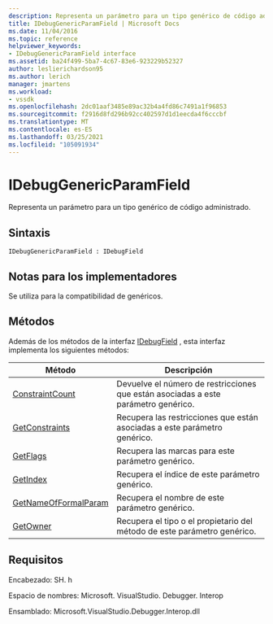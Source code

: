 ```yaml
---
description: Representa un parámetro para un tipo genérico de código administrado.
title: IDebugGenericParamField | Microsoft Docs
ms.date: 11/04/2016
ms.topic: reference
helpviewer_keywords:
- IDebugGenericParamField interface
ms.assetid: ba24f499-5ba7-4c67-83e6-923229b52327
author: leslierichardson95
ms.author: lerich
manager: jmartens
ms.workload:
- vssdk
ms.openlocfilehash: 2dc01aaf3485e89ac32b4a4fd86c7491a1f96853
ms.sourcegitcommit: f2916d8fd296b92cc402597d1d1eecda4f6cccbf
ms.translationtype: MT
ms.contentlocale: es-ES
ms.lasthandoff: 03/25/2021
ms.locfileid: "105091934"
---
```

# <a name="idebuggenericparamfield"></a>IDebugGenericParamField
Representa un parámetro para un tipo genérico de código administrado.

## <a name="syntax"></a>Sintaxis

```
IDebugGenericParamField : IDebugField
```

## <a name="notes-for-implementers"></a>Notas para los implementadores
 Se utiliza para la compatibilidad de genéricos.

## <a name="methods"></a>Métodos
 Además de los métodos de la interfaz [IDebugField](../../../extensibility/debugger/reference/idebugfield.md) , esta interfaz implementa los siguientes métodos:

|Método|Descripción|
|------------|-----------------|
|[ConstraintCount](../../../extensibility/debugger/reference/idebuggenericparamfield-constraintcount.md)|Devuelve el número de restricciones que están asociadas a este parámetro genérico.|
|[GetConstraints](../../../extensibility/debugger/reference/idebuggenericparamfield-getconstraints.md)|Recupera las restricciones que están asociadas a este parámetro genérico.|
|[GetFlags](../../../extensibility/debugger/reference/idebuggenericparamfield-getflags.md)|Recupera las marcas para este parámetro genérico.|
|[GetIndex](../../../extensibility/debugger/reference/idebuggenericparamfield-getindex.md)|Recupera el índice de este parámetro genérico.|
|[GetNameOfFormalParam](../../../extensibility/debugger/reference/idebuggenericparamfield-getnameofformalparam.md)|Recupera el nombre de este parámetro genérico.|
|[GetOwner](../../../extensibility/debugger/reference/idebuggenericparamfield-getowner.md)|Recupera el tipo o el propietario del método de este parámetro genérico.|

## <a name="requirements"></a>Requisitos
 Encabezado: SH. h

 Espacio de nombres: Microsoft. VisualStudio. Debugger. Interop

 Ensamblado: Microsoft.VisualStudio.Debugger.Interop.dll
